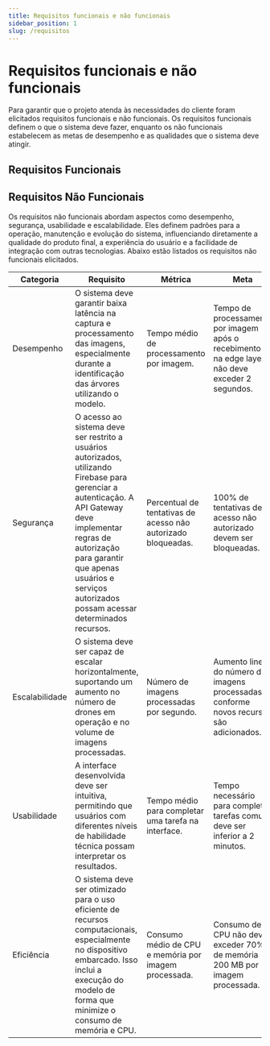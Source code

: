 ```yaml
---
title: Requisitos funcionais e não funcionais
sidebar_position: 1
slug: /requisitos
---
```


# Requisitos funcionais e não funcionais

Para garantir que o projeto atenda às necessidades do cliente foram elicitados requisitos funcionais e não funcionais. Os requisitos funcionais definem o que o sistema deve fazer, enquanto os não funcionais estabelecem as metas de desempenho e as qualidades que o sistema deve atingir.

## Requisitos Funcionais



## Requisitos Não Funcionais

Os requisitos não funcionais abordam aspectos como desempenho, segurança, usabilidade e escalabilidade. Eles definem padrões para a operação, manutenção e evolução do sistema, influenciando diretamente a qualidade do produto final, a experiência do usuário e a facilidade de integração com outras tecnologias. Abaixo estão listados os requisitos não funcionais elicitados.

| Categoria | Requisito | Métrica | Meta | 
|-------------|-------------|-------------|-------------|
| Desempenho | O sistema deve garantir baixa latência na captura e processamento das imagens, especialmente durante a identificação das árvores utilizando o modelo. | Tempo médio de processamento por imagem. | Tempo de processamento por imagem após o recebimento na edge layer não deve exceder 2 segundos. | 
| Segurança | O acesso ao sistema deve ser restrito a usuários autorizados, utilizando Firebase para gerenciar a autenticação. A API Gateway deve implementar regras de autorização para garantir que apenas usuários e serviços autorizados possam acessar determinados recursos. | Percentual de tentativas de acesso não autorizado bloqueadas. | 100% de tentativas de acesso não autorizado devem ser bloqueadas.| 
| Escalabilidade | O sistema deve ser capaz de escalar horizontalmente, suportando um aumento no número de drones em operação e no volume de imagens processadas. | Número de imagens processadas por segundo. | Aumento linear do número de imagens processadas conforme novos recursos são adicionados. | 
| Usabilidade | A interface desenvolvida deve ser intuitiva, permitindo que usuários com diferentes níveis de habilidade técnica possam interpretar os resultados. | Tempo médio para completar uma tarefa na interface. | Tempo necessário para completar tarefas comuns deve ser inferior a 2 minutos. | 
| Eficiência | O sistema deve ser otimizado para o uso eficiente de recursos computacionais, especialmente no dispositivo embarcado. Isso inclui a execução do modelo de forma que minimize o consumo de memória e CPU. | Consumo médio de CPU e memória por imagem processada. | Consumo de CPU não deve exceder 70% e de memória 200 MB por imagem processada. | 
